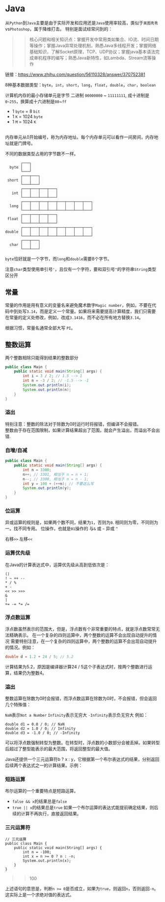 # Java

从`Python`到`Java`主要是由于实际开发和应用还是`Java`使用率较高，类似于`美图秀秀`vs`Photoshop`，属于降维打击。
特别是面试经常问到的：

>>核心问题和相关知识点：掌握开发中常用类如集合、IO流、时间日期等操作；掌握Java异常处理机制，熟悉Java多线程开发；掌握网络基础知识，了解Socket原理，TCP、UDP协议；掌握java基本语法完成单机程序的编写；熟悉Java新特性，如Lambda、Stream流等操作

链接：https://www.zhihu.com/question/56110328/answer/370752381


8种基本数据类型：`byte`，`int`，`short`，`long`，`float`，`double`，`char`，`boolean`



计算机内存的最小存储单元是字节 二进制 `00000000` ~ `11111111`, 成十进制是 `0~255`，换算成十六进制是`00`~`ff`
* 1 `byte` = 8 `bit` 
* 1 `K` = 1024 `byte` 
* 1 `M` = 1024 `K` 
<br>
内存单元从0开始编号，称为内存地址。每个内存单元可以看作一间房间，内存地址就是门牌号。

不同的数据类型占用的字节数不一样。
```
       ┌───┐
  byte │   │
       └───┘
       ┌───┬───┐
 short │   │   │
       └───┴───┘
       ┌───┬───┬───┬───┐
   int │   │   │   │   │
       └───┴───┴───┴───┘
       ┌───┬───┬───┬───┬───┬───┬───┬───┐
  long │   │   │   │   │   │   │   │   │
       └───┴───┴───┴───┴───┴───┴───┴───┘
       ┌───┬───┬───┬───┐
 float │   │   │   │   │
       └───┴───┴───┴───┘
       ┌───┬───┬───┬───┬───┬───┬───┬───┐
double │   │   │   │   │   │   │   │   │
       └───┴───┴───┴───┴───┴───┴───┴───┘
       ┌───┬───┐
  char │   │   │
       └───┴───┘
```

`byte`恰好就是一个字节，而`long`和`double`需要8个字节。


注意`char`类型使用单引号`'`，且仅有一个字符，要和双引号`"`的字符串`String`类型区分开

## 常量
常量的作用是用有意义的变量名来避免魔术数字`Magic number`，例如，不要在代码中到处写`3.14`，而是定义一个常量。如果将来需要提高计算精度，我们只需要在常量的定义处修改，例如，改成`3.1416`，而不必在所有地方替换`3.14`。

根据习惯，常量名通常全部大写 `PI`。


## 整数运算
两个整数相除只能得到结果的整数部分

```java
public class Main {
    public static void main(String[] args) {
        int i = 3 / 2; // 1.5 --> 1
        int n = -3 / 2; // -1.5 --> -1
        System.out.println(i);
        System.out.println(n);
    }
}
```
### 溢出
特别注意：整数的除法对于除数为0时运行时将报错，但编译不会报错。<br>
整数由于存在范围限制，如果计算结果超出了范围，就会产生溢出，而溢出不会出错.

### 自增/自减
```java
public class Main {
    public static void main(String[] args) {
        int n = 3300;
        n++; // 3301, 相当于 n = n + 1;
        n--; // 3300, 相当于 n = n - 1;
        int y = 100 + (++n); // 不要这么写
        System.out.println(y);
    }
}
```
### 位运算
异或运算的规则是，如果两个数不同，结果为`1`，否则为`0`. 相同则为零，不同则为一。找不同专用。
位操作，也就是`01`操作的 与`&` 或 `~` 异或 `^`


右移`>>` 左移`<<`


### 运算优先级
在Java的计算表达式中，运算优先级从高到低依次是：
```
()
! ~ ++ --
* / %
+ -
<< >> >>>
&
|
+= -= *= /=
```
### 浮点数运算
浮点数虽然表示的范围大，但是，浮点数有个非常重要的特点，就是浮点数常常无法精确表示。
在一个复杂的四则运算中，两个整数的运算不会出现自动提升的情况
需要特别注意，在一个复杂的四则运算中，两个整数的运算不会出现自动提升的情况。例如：
```java
double d = 1.2 + 24 / 5; // 5.2
```
计算结果为5.2，原因是编译器计算24 / 5这个子表达式时，按两个整数进行运算，结果仍为整数4。

### 溢出
整数运算在除数为0时会报错，而浮点数运算在除数为0时，不会报错，但会返回几个特殊值：

`NaN`表示`Not a Number`
`Infinity`表示无穷大
`-Infinity`表示负无穷大
例如：
```
double d1 = 0.0 / 0; // NaN
double d2 = 1.0 / 0; // Infinity
double d3 = -1.0 / 0; // -Infinity
```

可以将浮点数强制转型为整数。在转型时，浮点数的小数部分会被丢掉。如果转型后超过了整型能表示的最大范围，将返回整型的最大值。

Java还提供一个三元运算符b ? x : y，它根据第一个布尔表达式的结果，分别返回后续两个表达式之一的计算结果。示例：

### 短路运算
布尔运算的一个重要特点是短路运算。
* `false && x`的结果总是`false`
* `true || x`的结果总是`true`
如果一个布尔运算的表达式能提前确定结果，则后续的计算不再执行，直接返回结果。

### 三元运算符
```
// 三元运算
public class Main {
    public static void main(String[] args) {
        int n = -100;
        int x = n >= 0 ? n : -n;
        System.out.println(x);
    }
}
```
>> 100

上述语句的意思是，判断`n >= 0`是否成立，如果为`true`，则返回`n`，否则返回`-n`。这实际上是一个求绝对值的表达式。



